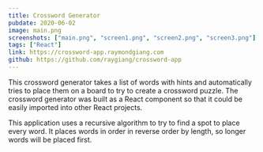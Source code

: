 ```yaml
---
title: Crossword Generator
pubdate: 2020-06-02
image: main.png
screenshots: ["main.png", "screen1.png", "screen2.png", "screen3.png"]
tags: ["React"]
link: https://crossword-app.raymondgiang.com
github: https://github.com/raygiang/crossword-app
---
```


This crossword generator takes a list of words with hints and automatically tries to place them on a board to try to create a crossword puzzle. The crossword generator was built as a React component so that it could be easily imported into other React projects.

This application uses a recursive algorithm to try to find a spot to place every word. It places words in order in reverse order by length, so longer words will be placed first.